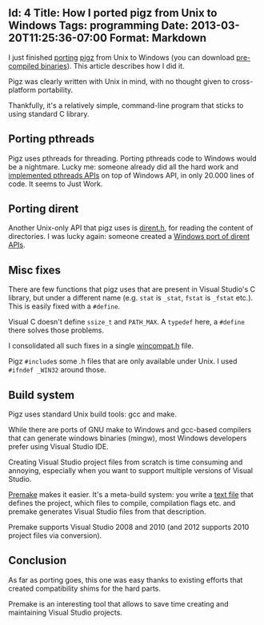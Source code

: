 Id: 4
Title: How I ported pigz from Unix to Windows
Tags: programming
Date: 2013-03-20T11:25:36-07:00
Format: Markdown
--------------
I just finished [porting](https://github.com/kjk/pigz) [pigz](http://zlib.net/pigz/) from Unix to Windows (you can download [pre-compiled binaries](/software/pigz-for-windows.html)). This article describes how I did it.

Pigz was clearly written with Unix in mind, with no thought given to cross-platform portability.

Thankfully, it's a relatively simple, command-line program that sticks to using standard C library.

## Porting pthreads

Pigz uses pthreads for threading. Porting pthreads code to Windows would be a nightmare. Lucky me: someone already did all the hard work and [implemented pthreads APIs](https://github.com/GerHobbelt/pthread-win32) on top of Windows API, in only 20.000 lines of code. It seems to Just Work.

## Porting dirent

Another Unix-only API that pigz uses is [dirent.h](http://pubs.opengroup.org/onlinepubs/007908799/xsh/dirent.h.html), for reading the content of directories. I was lucky again: someone created a [Windows port of dirent APIs](http://www.two-sdg.demon.co.uk/curbralan/code/dirent/dirent.html).

## Misc fixes

There are few functions that pigz uses that are present in Visual Studio's C library, but under a different name (e.g. `stat` is `_stat`, `fstat` is `_fstat` etc.). This is easily fixed with a `#define`.

Visual C doesn't define `ssize_t` and `PATH_MAX`. A `typedef` here, a `#define` there solves those problems.

I consolidated all such fixes in a single [wincompat.h](https://github.com/kjk/pigz/blob/master/win32/wincompat.h) file.

Pigz `#include`s some .h files that are only available under Unix. I used `#ifndef _WIN32` around those.

## Build system

Pigz uses standard Unix build tools: gcc and make.

While there are ports of GNU make to Windows and gcc-based compilers that can generate windows binaries (mingw), most Windows developers prefer using Visual Studio IDE.

Creating Visual Studio project files from scratch is time consuming and annoying, especially when you want to support multiple versions of Visual Studio.

[Premake](http://industriousone.com/premake) makes it easier. It's a meta-build system: you write a [text file](https://github.com/kjk/pigz/blob/master/premake4.lua) that defines the project, which files to compile, compilation flags etc. and premake generates Visual Studio files from that description.

Premake supports Visual Studio 2008 and 2010 (and 2012 supports 2010 project files via conversion).

## Conclusion

As far as porting goes, this one was easy thanks to existing efforts that created compatibility shims for the hard parts.

Premake is an interesting tool that allows to save time creating and maintaining Visual Studio projects.

